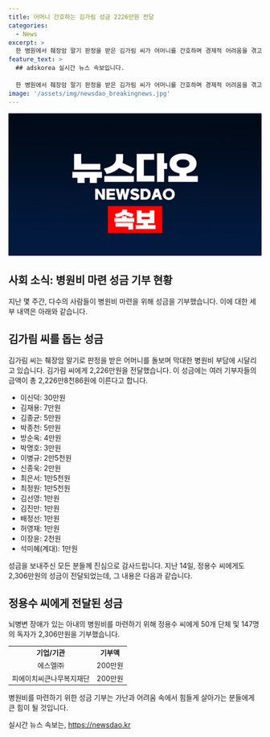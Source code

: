 ```yaml
---
title: 어머니 간호하는 김가림 성금 2226만원 전달
categories:
  - News
excerpt: >
  한 병원에서 췌장암 말기 판정을 받은 김가림 씨가 어머니를 간호하며 경제적 어려움을 겪고 있습니다. 여러 분들의 성금으로 2,306만원을 받아 위기에 도움을 받고 있으며, 이러한 따뜻한 지원이 더 필요합니다. (150자)
feature_text: >
  ## adskorea 실시간 뉴스 속보입니다.

  한 병원에서 췌장암 말기 판정을 받은 김가림 씨가 어머니를 간호하며 경제적 어려움을 겪고 있습니다. 여러 분들의 성금으로 2,306만원을 받아 위기에 도움을 받고 있으며, 이러한 따뜻한 지원이 더 필요합니다. (150자)
image: '/assets/img/newsdao_breakingnews.jpg'
---
```


<p><img src="/assets/img/newsdao_breakingnews.jpg" alt="adskorea 속보" /></p>

<h2 data-ke-size="size26">사회 소식: 병원비 마련 성금 기부 현황</h2>

<p data-ke-size="size16">지난 몇 주간, 다수의 사람들이 병원비 마련을 위해 성금을 기부했습니다. 이에 대한 세부 내역은 아래와 같습니다.</p>

<h2>김가림 씨를 돕는 성금</h2>

<p data-ke-size="size16">김가림 씨는 췌장암 말기로 판정을 받은 어머니를 돌보며 막대한 병원비 부담에 시달리고 있습니다. 김가림 씨에게 2,226만원을 전달했습니다. 이 성금에는 여러 기부자들의 금액이 총 2,226만8천86원에 이른다고 합니다.</p>

<ul>
  <li>이신덕: 30만원</li>
  <li>김재용: 7만원</li>
  <li>김종균: 5만원</li>
  <li>박종천: 5만원</li>
  <li>방순옥: 4만원</li>
  <li>박명호: 3만원</li>
  <li>이병규: 2만5천원</li>
  <li>신종욱: 2만원</li>
  <li>최은서: 1만5천원</li>
  <li>최정원: 1만5천원</li>
  <li>김선영: 1만원</li>
  <li>김진만: 1만원</li>
  <li>배정선: 1만원</li>
  <li>허영재: 1만원</li>
  <li>이장윤: 2천원</li>
  <li>석미혜(계대): 1만원</li>
</ul>

<p data-ke-size="size16">성금을 보내주신 모든 분들께 진심으로 감사드립니다. 지난 14일, 정용수 씨에게도 2,306만원의 성금이 전달되었는데, 그 내용은 다음과 같습니다.</p>

<h2>정용수 씨에게 전달된 성금</h2>

<p data-ke-size="size16">뇌병변 장애가 있는 아내의 병원비를 마련하기 위해 정용수 씨에게 50개 단체 및 147명의 독자가 2,306만원을 기부했습니다.</p>

<table>
  <tr>
    <td style="text-align: center; height: 17px;"><b>기업/기관</b></td>
    <td style="text-align: center; height: 17px;"><b>기부액</b></td>
  </tr>
  <tr>
    <td style="text-align: center; height: 17px;">에스엘㈜</td>
    <td style="text-align: center; height: 17px;">200만원</td>
  </tr>
  <tr>
    <td style="text-align: center; height: 17px;">피에이치씨큰나무복지재단</td>
    <td style="text-align: center; height: 17px;">200만원</td>
  </tr>
  <!-- 테이블 내용 중략 -->
</table>

<p data-ke-size="size16">병원비를 마련하기 위한 성금 기부는 가난과 어려움 속에서 힘들게 살아가는 분들에게 큰 힘이 될 것입니다.</p>
실시간 뉴스 속보는, <a href="https://newsdao.kr" rel="dofollow">https://newsdao.kr</a>


